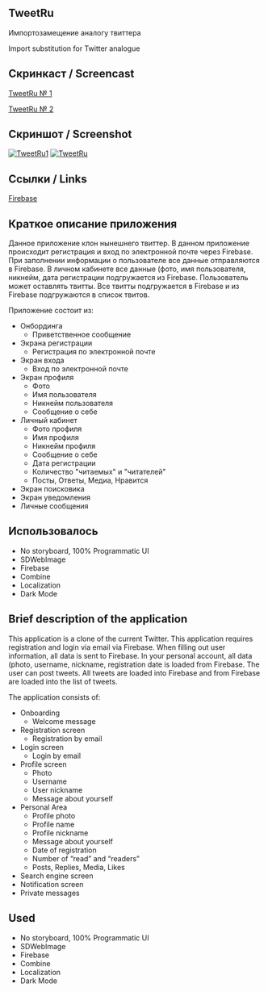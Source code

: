 ## **TweetRu**

Импортозамещение аналогу твиттера

Import substitution for Twitter analogue

## Скринкаст / Screencast 
[TweetRu № 1 ](https://disk.yandex.ru/i/NT5o8OwTFyHpHg)

[TweetRu № 2 ](https://disk.yandex.ru/i/jPw0GOHaWcaI6Q)

## **Скриншот / Screenshot**
<a href="https://ibb.co/pKZR48k"><img src="https://i.ibb.co/rpMc5SX/TweetRu1.jpg" alt="TweetRu1" border="0"></a>
<a href="https://ibb.co/4f7XLYW"><img src="https://i.ibb.co/b3PCV21/TweetRu.jpg" alt="TweetRu" border="0"></a>
## **Ссылки / Links**

[Firebase](https://firebase.google.com)

## Краткое описание приложения

Данное приложение клон нынешнего твиттер.
В данном приложение происходит регистрация и вход по электронной почте через Firebase.
При заполнении информации о пользователе все данные отправляются в Firebase.
В личном кабинете все данные (фото, имя пользователя, никнейм, дата регистрации подгружается из Firebase.
Пользователь может оставлять твитты.
Все твитты подгружается в Firebase и из Firebase подгружаются в список твитов.

Приложение состоит из:
 - Онбординга
   - Приветственное сообщение
 - Экрана регистрации
   - Регистрация по электронной почте 
 - Экран входа
   - Вход по электронной почте
 - Экран профиля
   - Фото
   - Имя пользователя
   - Никнейм пользователя
   - Сообщение о себе 
 - Личный кабинет
   - Фото профиля 
   - Имя профиля
   - Никнейм профиля
   - Сообщение о себе 
   - Дата регистрации
   - Количество "читаемых" и "читателей"
   - Посты, Ответы, Медиа, Нравится
 - Экран поисковика
 - Экран уведомления
 - Личные сообщения 


## **Использовалось**
- No storyboard, 100% Programmatic UI
- SDWebImage
- Firebase
- Combine
- Localization
- Dark Mode

## Brief description of the application
This application is a clone of the current Twitter.
This application requires registration and login via email via Firebase.
When filling out user information, all data is sent to Firebase.
In your personal account, all data (photo, username, nickname, registration date is loaded from Firebase.
The user can post tweets.
All tweets are loaded into Firebase and from Firebase are loaded into the list of tweets.

The application consists of:
  - Onboarding
    - Welcome message
  - Registration screen
    - Registration by email
  - Login screen
    - Login by email
  - Profile screen
    - Photo
    - Username
    - User nickname
    - Message about yourself
  - Personal Area
    - Profile photo
    - Profile name
    - Profile nickname
    - Message about yourself
    - Date of registration
    - Number of “read” and “readers”
    - Posts, Replies, Media, Likes
  - Search engine screen
  - Notification screen
  - Private messages
 
## **Used**
- No storyboard, 100% Programmatic UI
- SDWebImage
- Firebase
- Combine
- Localization
- Dark Mode
